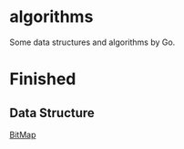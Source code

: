 # algorithms
Some data structures and algorithms by Go.
# Finished
## Data Structure
[BitMap](https://github.com/ByteFlow777/algorithms/blob/master/bitmap/bitmap.go)
